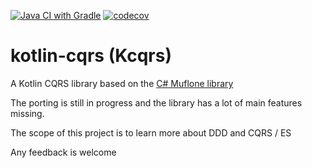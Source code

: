 [![Java CI with Gradle](https://github.com/abaddon/kotlin-cqrs/actions/workflows/gradle.yml/badge.svg)](https://github.com/abaddon/kotlin-cqrs/actions/workflows/gradle.yml)
[![codecov](https://codecov.io/gh/abaddon/kotlin-cqrs/branch/main/graph/badge.svg?token=1N8KGK99QV)](https://codecov.io/gh/abaddon/kotlin-cqrs)
# kotlin-cqrs (Kcqrs)
A Kotlin CQRS library based on the [C# Muflone library](https://github.com/CQRS-Muflone/Muflone)


The porting is still in progress and the library has a lot of main features missing.

The scope of this project is to learn more about DDD and CQRS / ES

Any feedback is welcome



